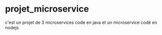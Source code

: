 # projet_microservice
c'est un projet de 3 microservices code en java et un microservice codé en nodejs
